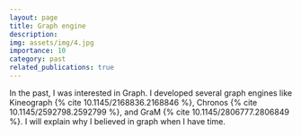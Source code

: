 ```yaml
---
layout: page
title: Graph engine
description: 
img: assets/img/4.jpg
importance: 10
category: past
related_publications: true
---
```


In the past, I was interested in Graph. I developed several graph engines like Kineograph {% cite 10.1145/2168836.2168846 %}, Chronos {% cite 10.1145/2592798.2592799 %}, and GraM {% cite 10.1145/2806777.2806849 %}.
I will explain why I believed in graph when I have time.
